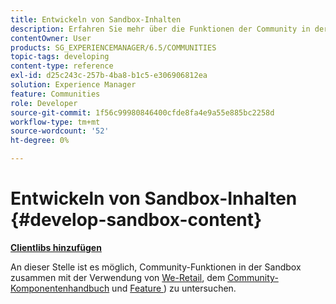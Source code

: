 ```yaml
---
title: Entwickeln von Sandbox-Inhalten
description: Erfahren Sie mehr über die Funktionen der Community in der Sandbox zusammen mit dem Handbuch zu den Community-Komponenten und den Funktionsgrundlagen als Referenz.
contentOwner: User
products: SG_EXPERIENCEMANAGER/6.5/COMMUNITIES
topic-tags: developing
content-type: reference
exl-id: d25c243c-257b-4ba8-b1c5-e306906812ea
solution: Experience Manager
feature: Communities
role: Developer
source-git-commit: 1f56c99980846400cfde8fa4e9a55e885bc2258d
workflow-type: tm+mt
source-wordcount: '52'
ht-degree: 0%

---
```


# Entwickeln von Sandbox-Inhalten  {#develop-sandbox-content}

**[Clientlibs hinzufügen](add-clientlibs.md)**

An dieser Stelle ist es möglich, Community-Funktionen in der Sandbox zusammen mit der Verwendung von [We-Retail](../../help/sites-developing/we-retail.md), dem [Community-Komponentenhandbuch](components-guide.md) und [Feature ](essentials.md)) zu untersuchen.
